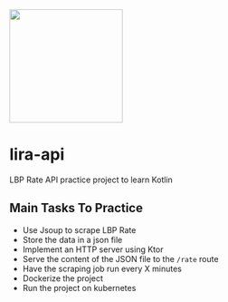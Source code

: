 <img src="https://user-images.githubusercontent.com/21179129/163057489-7ae4ff1b-9f48-4482-9938-dc62f9ffe8a5.png" data-canonical-src="https://user-images.githubusercontent.com/21179129/163057489-7ae4ff1b-9f48-4482-9938-dc62f9ffe8a5.png" width="200"/>

# lira-api
LBP Rate API practice project to learn Kotlin

## Main Tasks To Practice
- Use Jsoup to scrape LBP Rate
- Store the data in a json file
- Implement an HTTP server using Ktor
- Serve the content of the JSON file to the `/rate` route
- Have the scraping job run every X minutes
- Dockerize the project
- Run the project on kubernetes 
